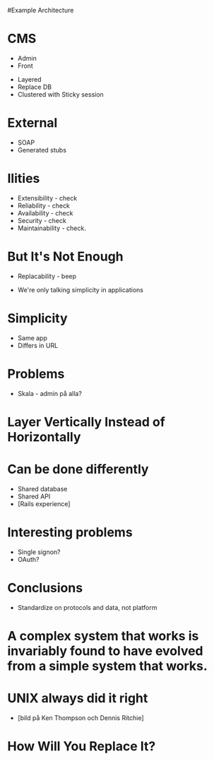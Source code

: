 <!SLIDE bullets>
#Example Architecture

<!SLIDE bullets>
# CMS

* Admin
* Front

<!SLIDE bullets>
* Layered
* Replace DB
* Clustered with Sticky session

<!SLIDE bullets>
# External
* SOAP
* Generated stubs

<!SLIDE bullets>
# Ilities
* Extensibility - check
* Reliability - check
* Availability - check
* Security - check
* Maintainability - check. 

<!SLIDE subsection>
# But It's Not Enough

<!SLIDE bullets>

* Replacability - beep

<!SLIDE bullets>
* We're only talking simplicity in applications

<!SLIDE bullets>
# Simplicity
* Same app
* Differs in URL

<!SLIDE bullets>
# Problems
* Skala - admin på alla?


<!SLIDE bullets>
# Layer Vertically Instead of Horizontally

<!SLIDE bullets>
# Can be done differently
* Shared database
* Shared API
* [Rails experience]

<!SLIDE bullets>
# Interesting problems
* Single signon?
* OAuth?

<!SLIDE bullets>
# Conclusions
* Standardize on protocols and data, not platform

<!SLIDE bullets>
# A complex system that works is invariably found to have evolved from a simple system that works.

<!SLIDE bullets>
# UNIX always did it right
* [bild på Ken Thompson och Dennis Ritchie]

<!SLIDE bullets>
# How Will You Replace It?

